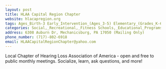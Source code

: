 ```yaml
---
layout: post
title: HLAA Capital Region Chapter
website: hlacapregion.org
tags: Ages_Birth-3 Early_Intervention_(Ages_3-5) Elementary_(Grades_K-6) Secondary_(Grades_7-12) Post_Secondary_(High_School_and_Beyond)
categories: Social,_Recreational,_Fitness Schools,_Educational_Programs,_Advocacy Accessibility,_Inclusion,_Safety,_Health
address: 6308 Auburn Dr, Mechanicsburg, PA 17050 (Mailing Only)
phone_number: (717)-802-6918
email: HLAACapitalRegionChapter@yahoo.com
---
```

Local Chapter of Hearing Loss Association of America - open and free to public monthly meetings. Socialize, learn, ask questions, and more!